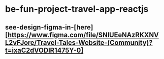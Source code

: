 # be-fun-project-travel-app-reactjs

## see-design-figma-in-[here][https://www.figma.com/file/SNlUEeNAzRKXNVL2vFJore/Travel-Tales-Website-(Community)?t=ixaC2dVODlR1475Y-0]
